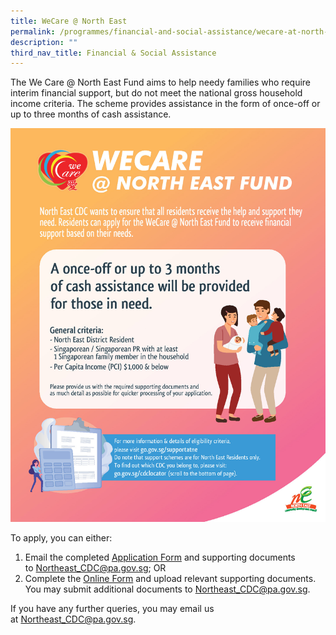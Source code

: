 ```yaml
---
title: WeCare @ North East
permalink: /programmes/financial-and-social-assistance/wecare-at-north-east/
description: ""
third_nav_title: Financial & Social Assistance
---
```

The We Care @ North East Fund aims to help needy families who require interim financial support, but do not meet the national gross household income criteria. The scheme provides assistance in the form of once-off or up to three months of cash assistance.

![](/images/microsoftteams-image%20(3).png)

To apply, you can either:

1.  Email the completed [Application Form](/files/new%20annex%20a_north%20east%20assistance%20scheme%20referral%20form%20.pdf) and supporting documents to [Northeast_CDC@pa.gov.sg](mailto:Northeast_CDC@pa.gov.sg); OR
2.  Complete the [Online Form](https://form.gov.sg/#!/5e994b5f5dad670011b1d2ed) and upload relevant supporting documents. You may submit additional documents to [Northeast_CDC@pa.gov.sg](mailto:Northeast_CDC@pa.gov.sg).

If you have any further queries, you may email us at [Northeast_CDC@pa.gov.sg](mailto:Northeast_CDC@pa.gov.sg).